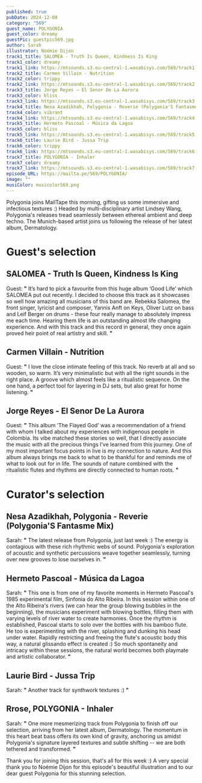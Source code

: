 ```yaml
---
published: true
pubDate: 2024-12-08
category: "569"
guest_name: POLYGONIA
guest_color: dreamy
guestPic: guestpic569.jpg
author: Sarah
illustrator: Noémie Dijon
track1_title: SALOMEA - Truth Is Queen, Kindness Is King
track1_color: dreamy
track1_link: https://mtsounds.s3.eu-central-1.wasabisys.com/569/track1.mp3
track2_title: Carmen Villain - Nutrition
track2_color: trippy
track2_link: https://mtsounds.s3.eu-central-1.wasabisys.com/569/track2.mp3
track3_title: Jorge Reyes – El Senor De La Aurora
track3_color: bliss
track3_link: https://mtsounds.s3.eu-central-1.wasabisys.com/569/track3.mp3
track4_title: Nesa Azadikhah, Polygonia - Reverie (Polygonia'S Fantasme Mix)
track4_color: vibrant
track4_link: https://mtsounds.s3.eu-central-1.wasabisys.com/569/track4.mp3
track5_title: Hermeto Pascoal - Música da Lagoa
track5_color: bliss
track5_link: https://mtsounds.s3.eu-central-1.wasabisys.com/569/track5.mp3
track6_title: Laurie Bird - Jussa Trip
track6_color: trippy
track6_link: https://mtsounds.s3.eu-central-1.wasabisys.com/569/track6.mp3
track7_title: POLYGONIA - Inhaler
track7_color: dreamy
track7_link: https://mtsounds.s3.eu-central-1.wasabisys.com/569/track7.mp3
episode_URL: https://mailta.pe/569/POLYGONIA/
image: ""
musiColor: musicolor569.png
---
```

Polygonia joins MailTape this morning, gifting us some immersive and infectious textures :) Headed by multi-disciplinary artist Lindsey Wang, Polygonia's releases tread seamlessly between ethereal ambient and deep techno. The Munich-based artist joins us following the release of her latest album, Dermatology.

# Guest's selection

## SALOMEA - Truth Is Queen, Kindness Is King

 Guest: **"** It’s hard to pick a favourite from this huge album ‘Good Life’ which SALOMEA put out recently. I decided to choose this track as it showcases so well how amazing all musicians of this band are. Rebekka Salomea, the front singer, lyricist and composer, Yannis Anft on Keys, Oliver Lutz on bass and Leif Berger on drums - these four really manage to absolutely impress me each time. Hearing them life is an outstanding almost life changing experience. And with this track and this record in general, they once again proved heir point of real artistry and skill. **"** 

## Carmen Villain - Nutrition

 Guest: **"** I love the close intimate feeling of this track. No reverb at all and so wooden, so warm. It’s very minimalistic but with all the right sounds in the right place. A groove which almost feels like a ritualistic sequence. On the one hand, a perfect tool for layering in DJ sets, but also great for home listening. **"** 

## Jorge Reyes - El Senor De La Aurora

 Guest: **"** This album ‘The Flayed God’ was a recommendation of a friend with whom I talked about my experiences with indigenous people in Colombia. Its vibe matched these stories so well, that I directly associate the music with all the precious things I’ve learned from this journey. One of my most important focus points in live is my connection to nature. And this album always brings me back to what to be thankful for and reminds me of what to look out for in life. The sounds of nature combined with the ritualistic flutes and rhythms are directly connected to human roots. **"** 

# Curator's selection

## Nesa Azadikhah, Polygonia - Reverie (Polygonia'S Fantasme Mix)

Sarah: **"** The latest release from Polygonia, just last week :) The energy is contagious with these rich rhythmic webs of sound. Polygonia's exploration of acoustic and synthetic percussions weave together seamlessly, turning over new grooves to lose ourselves in. **"** 

## Hermeto Pascoal - Música da Lagoa

Sarah: **"** This one is from one of my favorite moments in Hermeto Pascoal's 1985 experimental film, Sinfonia do Alto Ribeira. In this session within one of the Alto Ribeira's rivers (we can hear the group blowing bubbles in the beginning), the musicians experiment with blowing bottles, filling them with varying levels of river water to create harmonies. Once the rhythm is established, Pascoal starts to solo over the bottles with his bamboo flute. He too is experimenting with the river, splashing and dunking his head under water. Rapidly restricting and freeing the flute's acoustic body this way, a natural glissando effect is created :) So much spontaneity and intricacy within these sessions, the natural world becomes both playmate and artistic collaborator. **"** 

## Laurie Bird - Jussa Trip

 Sarah: **"** Another track for synthwork textures :) **"** 

## Rrose, POLYGONIA - Inhaler

Sarah: **"** One more mesmerizing track from Polygonia to finish off our selection, arriving from her latest album, Dermatology. The momentum in this heart beat bass offers its own kind of gravity, anchoring us amidst Polygonia's signature layered textures and subtle shifting -- we are both tethered and transformed. **"** 

Thank you for joining this session, that's all for this week :) A very special thank you to Noémie Dijon for this episode's beautiful illustration and to our dear guest Polygonia for this stunning selection.
